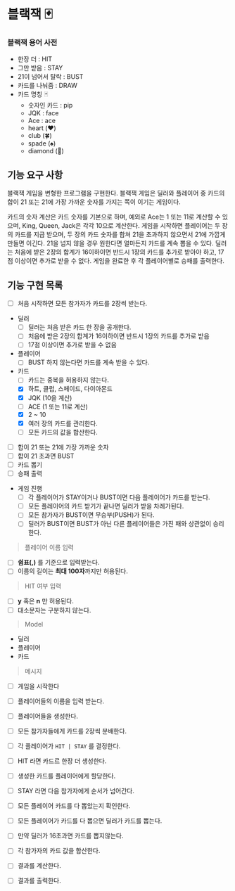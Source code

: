 # 블랙잭 🃏

### 블랙잭 용어 사전

- 한장 더 : HIT
- 그만 받음 : STAY
- 21이 넘어서 탈락 : BUST
- 카드를 나눠줌 : DRAW
- 카드 명칭 🃏
    - 숫자인 카드 : pip
    - JQK : face
    - Ace : ace
    - heart (❤️)
    - club (🍀)
    - spade (♠️)
    - diamond (💎)

## 기능 요구 사항

블랙잭 게임을 변형한 프로그램을 구현한다. 블랙잭 게임은 딜러와 플레이어 중 카드의 합이 21 또는 21에 가장 가까운 숫자를 가지는 쪽이 이기는 게임이다.

카드의 숫자 계산은 카드 숫자를 기본으로 하며, 예외로 Ace는 1 또는 11로 계산할 수 있으며, King, Queen, Jack은 각각 10으로 계산한다. 게임을 시작하면 플레이어는 두 장의 카드를 지급 받으며,
두 장의 카드 숫자를 합쳐 21을 초과하지 않으면서 21에 가깝게 만들면 이긴다. 21을 넘지 않을 경우 원한다면 얼마든지 카드를 계속 뽑을 수 있다. 딜러는 처음에 받은 2장의 합계가 16이하이면 반드시 1장의
카드를 추가로 받아야 하고, 17점 이상이면 추가로 받을 수 없다. 게임을 완료한 후 각 플레이어별로 승패를 출력한다.

## 기능 구현 목록

- [ ] 처음 시작하면 모든 참가자가 카드를 2장씩 받는다.
- 딜러
    - [ ] 딜러는 처음 받은 카드 한 장을 공개한다.
    - [ ] 처음에 받은 2장의 합계가 16이하이면 반드시 1장의 카드를 추가로 받음
    - [ ] 17점 이상이면 추가로 받을 수 없음
- 플레이어
    - [ ] BUST 하지 않는다면 카드를 계속 받을 수 있다.
- 카드
    - [ ] 카드는 중복을 허용하지 않는다.
    - [x] 하트, 클럽, 스페이드, 다이아몬드
    - [x] JQK (10을 계산)
    - [ ] ACE (1 또는 11로 계산)
    - [x] 2 ~ 10
    - [x] 여러 장의 카드를 관리한다.
    - [ ] 모든 카드의 값을 합산한다.
- [ ] 합이 21 또는 21에 가장 가까운 숫자
- [ ] 합이 21 초과면 BUST
- [ ] 카드 뽑기
- [ ] 승패 출력
- 게임 진행
    - [ ] 각 플레이어가 STAY이거나 BUST이면 다음 플레이어가 카드를 받는다.
    - [ ] 모든 플레이어의 카드 받기가 끝나면 딜러가 받을 차례가된다.
    - [ ] 모든 참가자가 BUST이면 무승부(PUSH)가 된다.
    - [ ] 딜러가 BUST이면 BUST가 아닌 다른 플레이어들은 가진 패와 상관없이 승리한다.

> 플레이어 이름 입력

- [ ] **쉼표(,)** 를 기준으로 입력받는다.
- [ ] 이름의 길이는 **최대 100자**까지만 허용된다.

> HIT 여부 입력

- [ ] **y** 혹은 **n** 만 허용된다.
- [ ] 대소문자는 구분하지 않는다.

> Model

- 딜러
- 플레이어
- 카드

> 메시지

- [ ] 게임을 시작한다
- [ ] 플레이어들의 이름을 입력 받는다.
- [ ] 플레이어들을 생성한다.
- [ ] 모든 참가자들에게 카드를 2장씩 분배한다.
- [ ] 각 플레이어가 `HIT | STAY` 를 결정한다.
- [ ] HIT 라면 카드르 한장 더 생성한다.
- [ ] 생성한 카드를 플레이어에게 할당한다.
- [ ] STAY 라면 다음 참가자에게 순서가 넘어간다.
- [ ] 모든 플레이어 카드를 다 뽑았는지 확인한다.
- [ ] 모든 플레이어가 카드를 다 뽑으면 딜러가 카드를 뽑는다.
- [ ] 만약 딜러가 16초과면 카드를 뽑지않는다.
- [ ] 각 참가자의 카드 값을 합산한다. 
- [ ] 결과를 계산한다.
- [ ] 결과를 출력한다.
  